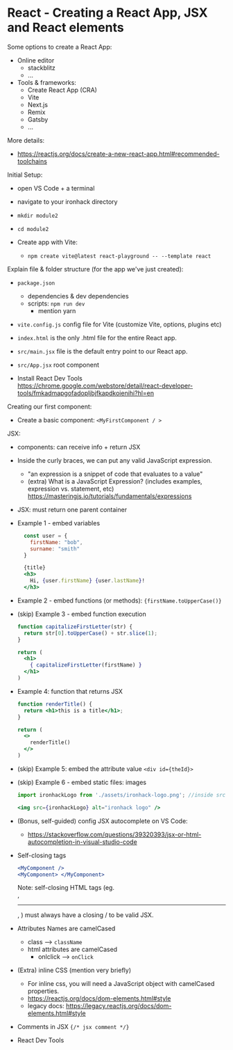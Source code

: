 

# React - Creating a React App, JSX and React elements


<!-- 

Status: complete

@todo:
- simplify / remove anything that is not essential

-->


Some options to create a React App:
- Online editor
  - stackblitz
  - ...
- Tools & frameworks:
  - Create React App (CRA)
  - Vite
  - Next.js
  - Remix 
  - Gatsby
  - ...


More details:
- https://reactjs.org/docs/create-a-new-react-app.html#recommended-toolchains


<!--
Legacy CRA:
  - `npx --yes create-react-app react-playground`
-->

Initial Setup:
- open VS Code + a terminal
- navigate to your ironhack directory
- `mkdir module2`
- `cd module2`

- Create app with Vite:
  - `npm create vite@latest react-playground -- --template react`

  <!--
  Note: some students get this message:
  - Need to install the following packages
  - Ok to proceed? (y) -- Type "y"
  -->


  <!-- 
  @todo: 
    - explain npm, dependencies etc.
    - npm scripts ?
  -->

Explain file & folder structure (for the app we've just created):
  - `package.json`
    - dependencies & dev dependencies
    - scripts: `npm run dev`
      - mention yarn
  - `vite.config.js` config file for Vite (customize Vite, options, plugins etc)
  - `index.html` is the only .html file for the entire React app.
  - `src/main.jsx` file is the default entry point to our React app.
  - `src/App.jsx` root component 




- Install React Dev Tools 
  https://chrome.google.com/webstore/detail/react-developer-tools/fmkadmapgofadopljbjfkapdkoienihi?hl=en




Creating our first component:
  - Create a basic component: `<MyFirstComponent / >` 
    <!--
    - Note: this is useful so that we keep all the JSX examples inside that a specific component.
    -->


JSX:

  - components: can receive info + return JSX

  - Inside the curly braces, we can put any valid JavaScript expression. 
    - "an expression is a snippet of code that evaluates to a value"
    - (extra) What is a JavaScript Expression? (includes examples, expression vs. statement, etc)
      https://masteringjs.io/tutorials/fundamentals/expressions


  - JSX: must return one parent container


  - Example 1 - embed variables
    
    ```js
      const user = {
        firstName: "bob",
        surname: "smith"
      }
    ```

    ```jsx
      {title}
      <h3>
        Hi, {user.firstName} {user.lastName}!
      </h3>
    ```


  - Example 2 - embed functions (or methods):
      `{firstName.toUpperCase()}`



  - (skip) Example 3 - embed function execution
      ```jsx
      function capitalizeFirstLetter(str) {
        return str[0].toUpperCase() + str.slice(1);
      }
      ```

      ```jsx
      return (
        <h1>
          { capitalizeFirstLetter(firstName) }
        </h1>
      )
      ```


  - Example 4: function that returns JSX

      ```jsx
      function renderTitle() {
        return <h1>this is a title</h1>;
      }
      ```

      ```jsx
      return (
        <>
          renderTitle()
        </>
      )


  - (skip) Example 5: embed the attribute value
    `<div id={theId}>`



  - (skip) Example 6 - embed static files: images

    <!-- 
    
    Link to logo

    https://seeklogo.com/images/I/ironhack-logo-F751CF4738-seeklogo.com.png
    
    -->

      ```jsx
      import ironhackLogo from './assets/ironhack-logo.png'; //inside src

      <img src={ironhackLogo} alt="ironhack logo" />
      ```




- (Bonus, self-guided) config JSX autocomplete on VS Code:
  - https://stackoverflow.com/questions/39320393/jsx-or-html-autocompletion-in-visual-studio-code


- Self-closing tags
  ```jsx
  <MyComponent />
  <MyComponent> </MyComponent>
  ```

  Note: self-closing HTML tags (eg. <br />, <hr />, <img />) must always have a closing / to be valid JSX.


- Attributes Names are camelCased
  
  - class —> `className`
  - html attributes are camelCased
    - onlclick —> `onClick`


- (Extra) inline CSS (mention very briefly)
  - For inline css, you will need a JavaScript object with camelCased properties.
  - https://reactjs.org/docs/dom-elements.html#style
  - legacy docs: https://legacy.reactjs.org/docs/dom-elements.html#style


- Comments in JSX
  ` {/* jsx comment */} `


- React Dev Tools


